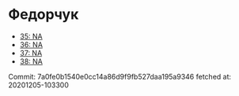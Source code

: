 # Федорчук
- [35: NA](35.md)
- [36: NA](36.md)
- [37: NA](37.md)
- [38: NA](38.md)

Commit: 7a0fe0b1540e0cc14a86d9f9fb527daa195a9346
 fetched at: 20201205-103300
